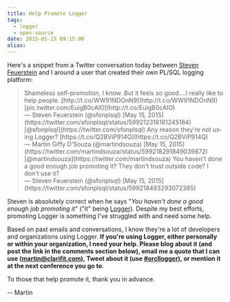 ```yaml
---
title: Help Promote Logger
tags:
  - logger
  - open-source
date: 2015-05-15 09:15:00
alias:
---
```


Here's a snippet from a Twitter conversation today between [Steven Feuerstein](https://twitter.com/sfonplsql) and I around a user that created their own PL/SQL logging platform:

> <div dir="ltr" lang="en">Shameless self-promotion, I know. But it feels so good....I really like to help people.  [http://t.co/WW91NDOnN9](http://t.co/WW91NDOnN9) [pic.twitter.com/EuigB0cAIO](http://t.co/EuigB0cAIO)</div>— Steven Feuerstein (@sfonplsql) [May 15, 2015](https://twitter.com/sfonplsql/status/599212316161245184)<script async="" charset="utf-8" src="//platform.twitter.com/widgets.js"></script>
> <div dir="ltr" lang="en">[@sfonplsql](https://twitter.com/sfonplsql) Any reason they’re not using Logger? [https://t.co/Q2BViP914Q](https://t.co/Q2BViP914Q)</div>— Martin Giffy D'Souza (@martindsouza) [May 15, 2015](https://twitter.com/martindsouza/status/599218291849039872)<script async="" charset="utf-8" src="//platform.twitter.com/widgets.js"></script>
> <div dir="ltr" lang="en">[@martindsouza](https://twitter.com/martindsouza) You haven't done a good enough job promoting it? They don't trust outside code? I don't use it?</div>— Steven Feuerstein (@sfonplsql) [May 15, 2015](https://twitter.com/sfonplsql/status/599218493293072385)
<script async="" charset="utf-8" src="//platform.twitter.com/widgets.js"></script>

Steven is absolutely correct when he says "_You haven't done a good enough job promoting it_" ("it" being [Logger](http://www.oraopensource.com/logger/)). Despite my best efforts, promoting Logger is something I've struggled with and need some help.

Based on past emails and conversations, I know they're a lot of developers and organizations using Logger. **If you're using Logger, either personally or within your organization, I need your help. Please blog about it (and post the link in the comments section below), email me a quote that I can use (martin@clarifit.com), Tweet about it (use [#orcllogger](https://twitter.com/hashtag/orcllogger?src=hash)), or mention it at the next conference you go to**.

To those that help promote it, thank you in advance.

-- Martin
